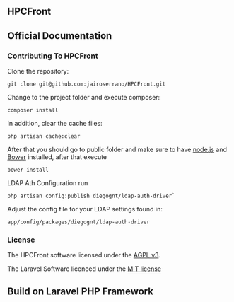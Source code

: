 ## HPCFront 



## Official Documentation



### Contributing To HPCFront

Clone the repository:
  
    git clone git@github.com:jairoserrano/HPCFront.git

Change to the project folder and execute composer:

    composer install

In addition, clear the cache files:

    php artisan cache:clear

After that you should go to public folder and make sure to have [node.js](http://nodejs.org/) and [Bower](http://bower.io/#install-bower) installed, after that execute

    bower install

LDAP Ath Configuration run 

    php artisan config:publish diegognt/ldap-auth-driver`

Adjust the config file for your LDAP settings found in:

    app/config/packages/diegognt/ldap-auth-driver

### License

The HPCFront software licensed under the [AGPL v3](http://www.gnu.org/licenses/agpl-3.0.html).

The Laravel Software licenced under the [MIT license](http://opensource.org/licenses/MIT)

## Build on Laravel PHP Framework
